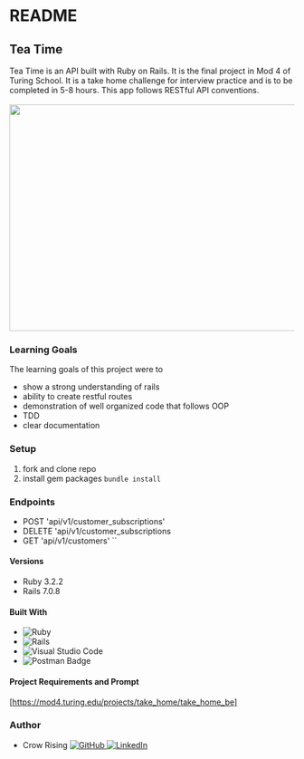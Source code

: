 # README

## Tea Time
Tea Time is an API built with Ruby on Rails. It is the final project in Mod 4 of Turing School. It is a take home challenge for interview practice and is to be completed in 5-8 hours.
This app follows RESTful API conventions.
<br><br>
   <img src="https://www.revolutiontea.com/cdn/shop/articles/tradition-of-tea-time_1445x.jpg?v=1623362100" width="600" height="400">
### Learning Goals
The learning goals of this project were to
- show a strong understanding of rails
- ability to create restful routes
- demonstration of well organized code that follows OOP
- TDD
- clear documentation
### Setup
1. fork and clone repo
2. install gem packages `bundle install`

### Endpoints
 - POST 'api/v1/customer_subscriptions'
 - DELETE 'api/v1/customer_subscriptions
 - GET 'api/v1/customers'
``
#### Versions
 - Ruby 3.2.2
 - Rails 7.0.8

#### Built With
* ![Ruby](https://img.shields.io/badge/ruby-%23CC342D.svg?style=for-the-badge&logo=ruby&logoColor=white)
* ![Rails](https://img.shields.io/badge/rails-%23CC0000.svg?style=for-the-badge&logo=ruby-on-rails&logoColor=white)
* ![Visual Studio Code](https://img.shields.io/badge/Visual%20Studio%20Code-0078d7.svg?style=for-the-badge&logo=visual-studio-code&logoColor=white)
* ![Postman Badge](https://img.shields.io/badge/Postman-FF6C37?logo=postman&logoColor=fff&style=for-the-badge)

#### Project Requirements and Prompt
[https://mod4.turing.edu/projects/take_home/take_home_be]
### Author
- Crow Rising [![GitHub](https://img.shields.io/badge/GitHub-100000?style=for-the-badge&logo=github&logoColor=white) ](https://github.com/CrowRising) [![LinkedIn](https://img.shields.io/badge/LinkedIn-0077B5?style=for-the-badge&logo=linkedin&logoColor=white) ](https://www.linkedin.com/in/crowrising/)